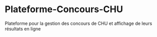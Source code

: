 # Plateforme-Concours-CHU
Plateforme pour la gestion des concours de CHU et affichage de leurs résultats en ligne 
